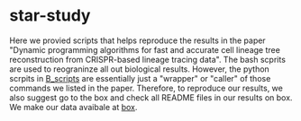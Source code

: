 # star-study
Here we provied scripts that helps reproduce the results in the paper "Dynamic programming algorithms for fast and accurate cell lineage tree reconstruction from CRISPR-based lineage tracing data". The bash scprits are used to reograninze all out biological results. However, the python scrpits in [B_scripts](https://github.com/molloy-lab/star-study/tree/main/B_scripts) are essentially just a "wrapper" or "caller" of those commands we listed in the paper. Therefore, to reproduce our results, we also suggest go to the box and check all README files in our results on box.
We make our data avaibale at [box](https://umd.app.box.com/folder/290092756447?s=hyw8dcn2rp8p49uxhpptg7rrrp4ckev4). 